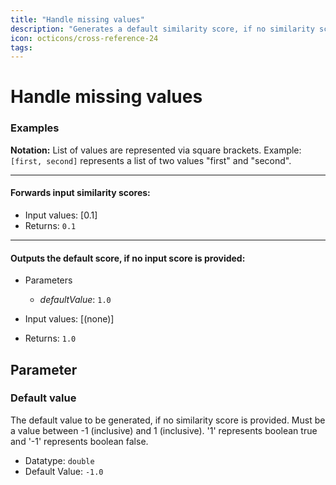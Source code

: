 ```yaml
---
title: "Handle missing values"
description: "Generates a default similarity score, if no similarity score is provided (e.g., due to missing values). Using this operator can have a performance impact, since it lowers the efficiency of the underlying computation."
icon: octicons/cross-reference-24
tags: 
---
```

# Handle missing values
<!-- This file was generated - DO NOT CHANGE IT MANUALLY -->




### Examples

**Notation:** List of values are represented via square brackets. Example: `[first, second]` represents a list of two values "first" and "second".

---
#### Forwards input similarity scores:

* Input values: [0.1]
* Returns: `0.1`


---
#### Outputs the default score, if no input score is provided:

* Parameters
  * *defaultValue*: `1.0`

* Input values: [(none)]
* Returns: `1.0`




## Parameter

### Default value

The default value to be generated, if no similarity score is provided. Must be a value between -1 (inclusive) and 1 (inclusive). '1' represents boolean true and '-1' represents boolean false.

- Datatype: `double`
- Default Value: `-1.0`



